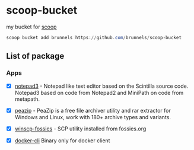 # scoop-bucket

my bucket for [scoop](https://github.com/lukesampson/scoop)

```powershell
scoop bucket add brunnels https://github.com/brunnels/scoop-bucket
```

## List of package

### Apps
- [x] [notepad3](https://github.com/rizonesoft/Notepad3) - Notepad like text editor based on the Scintilla source code. Notepad3 based on code from Notepad2 and MiniPath on code from metapath.
- [x] [peazip](https://github.com/giorgiotani/PeaZip) - PeaZip is a free file archiver utility and rar extractor for Windows and Linux, work with 180+ archive types and variants.
- [x] [winscp-fossies](https://winscp.net) - SCP utility installed from fossies.org
- [x] [docker-cli](https://github.com/iquiw/docker-cli-binary) Binary only for docker client

